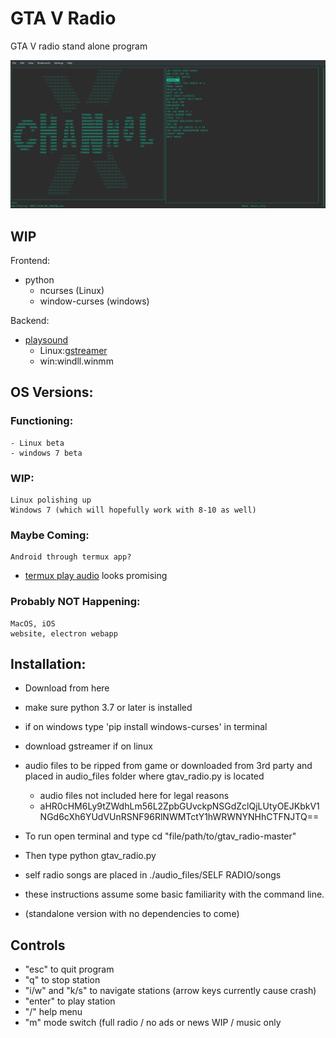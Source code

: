 # GTA V  Radio
GTA V radio stand alone program

![example image](https://github.com/yobleck/gtav_radio/blob/master/images/example1.png)

## WIP

Frontend:
  - python 
    - ncurses (Linux)
    - window-curses (windows)

Backend:
  - [playsound](https://github.com/TaylorSMarks/playsound)
    - Linux:[gstreamer](https://gstreamer.freedesktop.org/documentation/installing/on-linux.html?gi-language=c)
    - win:windll.winmm

## OS Versions:
  ### Functioning:
    - Linux beta
    - windows 7 beta
  ### WIP:
    Linux polishing up
    Windows 7 (which will hopefully work with 8-10 as well)
  ### Maybe Coming:
    Android through termux app?
   - [termux play audio](https://github.com/termux/play-audio/) looks promising
  ### Probably NOT Happening:
    MacOS, iOS
    website, electron webapp

## Installation:
  - Download from here
  - make sure python 3.7 or later is installed
  - if on windows type 'pip install windows-curses' in terminal
  - download gstreamer if on linux
  - audio files to be ripped from game or downloaded from 3rd party and placed in audio_files folder where gtav_radio.py is located
    - audio files not included here for legal reasons
    - aHR0cHM6Ly9tZWdhLm56L2ZpbGUvckpNSGdZclQjLUtyOEJKbkV1NGd6cXh6YUdVUnRSNF96RlNWMTctY1hWRWNYNHhCTFNJTQ==
  - To run open terminal and type cd "file/path/to/gtav_radio-master"
  - Then type python gtav_radio.py
  
  - self radio songs are placed in ./audio_files/SELF RADIO/songs
  - these instructions assume some basic familiarity with the command line.
  - (standalone version with no dependencies to come)
    
 ## Controls
  - "esc" to quit program
  - "q" to stop station
  - "i/w" and "k/s" to navigate stations (arrow keys currently cause crash)
  - "enter" to play station
  - "/" help menu
  - "m" mode switch (full radio / no ads or news WIP / music only
